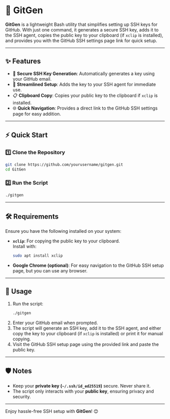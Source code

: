 # 🚀 GitGen

**GitGen** is a lightweight Bash utility that simplifies setting up SSH keys for GitHub. With just one command, it generates a secure SSH key, adds it to the SSH agent, copies the public key to your clipboard (if `xclip` is installed), and provides you with the GitHub SSH settings page link for quick setup.

---

## ✨ Features
- 🔐 **Secure SSH Key Generation**: Automatically generates a key using your GitHub email.
- 🚀 **Streamlined Setup**: Adds the key to your SSH agent for immediate use.
- 📋 **Clipboard Copy**: Copies your public key to the clipboard if `xclip` is installed.
- 🌐 **Quick Navigation**: Provides a direct link to the GitHub SSH settings page for easy addition.

---

## ⚡ Quick Start

### 1️⃣ Clone the Repository
```bash
git clone https://github.com/yourusername/gitgen.git
cd GitGen
```

### 2️⃣ Run the Script
```bash
./gitgen
```

---

## 🛠 Requirements
Ensure you have the following installed on your system:
- **`xclip`**: For copying the public key to your clipboard.  
  Install with:
  ```bash
  sudo apt install xclip
  ```
- **Google Chrome (optional)**: For easy navigation to the GitHub SSH setup page, but you can use any browser.

---

## 📖 Usage
1. Run the script:
   ```bash
   ./gitgen
   ```
2. Enter your GitHub email when prompted.
3. The script will generate an SSH key, add it to the SSH agent, and either copy the key to your clipboard (if `xclip` is installed) or print it for manual copying.
4. Visit the GitHub SSH setup page using the provided link and paste the public key.

---

## 🛡 Notes
- Keep your **private key (`~/.ssh/id_ed25519`)** secure. Never share it.
- The script only interacts with your **public key**, ensuring privacy and security.

---

Enjoy hassle-free SSH setup with **GitGen**! 😊
